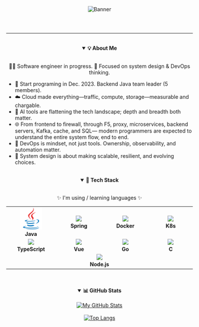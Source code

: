 <header align="center">
    <img src="./stastic/I am the goat of my sword.gif" alt="Banner" />
</header>

<hr>
<br>

<details open>
  <summary align="center"><strong>💡 About Me</strong></summary>
  <br>

  <p align="center">
    👨‍💻 Software engineer in progress.  
    🧠 Focused on system design & DevOps thinking.
  </p>

  <ul>
    <li>📅 Start programing in Dec. 2023. Backend Java team leader (5 members).</li>
    <li>☁️ Cloud made everything—traffic, compute, storage—measurable and chargable.</li>
    <li>🤖 AI tools are flattening the tech landscape; depth and breadth both matter.</li>
    <li>🌐 From frontend to firewall, through F5, proxy, microservices, backend servers, Kafka, cache, and SQL—
modern programmers are expected to understand the entire system flow, end to end.</li>
    <li>🔧 DevOps is mindset, not just tools. Ownership, observability, and automation matter.</li>
    <li>🧩 System design is about making scalable, resilient, and evolving choices.</li>
  </ul>

  <br>
</details>


<details open>
  <summary align="center">
    <strong>🚀 Tech Stack</strong>
  </summary>
  <br>

  <p align="center">✨ I'm using / learning languages ✨</p>

  <div align="center">

  <table>
    <tr>
      <td align="center" width="140">
        <img src="https://raw.githubusercontent.com/devicons/devicon/master/icons/java/java-original.svg" width="60"/><br><strong>Java</strong>
      </td>
      <td align="center" width="140">
        <img src="https://cdn.jsdelivr.net/gh/devicons/devicon/icons/spring/spring-original.svg" width="60"/><br><strong>Spring</strong>
      </td>
      <td align="center" width="140">
        <img src="https://cdn.jsdelivr.net/gh/devicons/devicon/icons/docker/docker-original.svg" width="60"/><br><strong>Docker</strong>
      </td>
      <td align="center" width="140">
        <img src="https://cdn.jsdelivr.net/gh/devicons/devicon/icons/kubernetes/kubernetes-plain.svg" width="60"/><br><strong>K8s</strong>
      </td>
    </tr>
    <tr>
      <td align="center" width="140">
        <img src="https://cdn.jsdelivr.net/gh/devicons/devicon/icons/typescript/typescript-original.svg" width="60"/><br><strong>TypeScript</strong>
      </td>
      <td align="center" width="140">
        <img src="https://cdn.jsdelivr.net/gh/devicons/devicon/icons/vuejs/vuejs-original.svg" width="60"/><br><strong>Vue</strong>
      </td>
      <td align="center" width="140">
        <img src="https://cdn.jsdelivr.net/gh/devicons/devicon/icons/go/go-original.svg" width="60"/><br><strong>Go</strong>
      </td>
      <td align="center" width="140">
        <img src="https://cdn.jsdelivr.net/gh/devicons/devicon/icons/c/c-original.svg" width="60"/><br><strong>C</strong>
      </td>
    </tr>
    <tr>
      <td align="center" colspan="4">
        <img src="https://cdn.jsdelivr.net/gh/devicons/devicon/icons/nodejs/nodejs-original.svg" width="60"/><br><strong>Node.js</strong>
      </td>
    </tr>
  </table>

  </div>

  <br>
</details>

<br>

<details open>
  <summary align="center">
    <strong>📊 GitHub Stats</strong>
  </summary>
  <br>

  <div align="center">
    <a href="https://github.com/HiroLiang/github-readme-stats">
      <img src="https://github-readme-stats.vercel.app/api?username=HiroLiang&show_icons=true&theme=dark" alt="My GitHub Stats" />
    </a>
    <br><br>
    <a href="https://github.com/HiroLiang/github-readme-stats">
      <img src="https://github-readme-stats.vercel.app/api/top-langs/?username=HiroLiang&hide=javascript,html&theme=dark" alt="Top Langs" />
    </a>
  </div>

  <br>
</details>